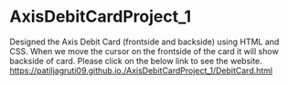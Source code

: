# AxisDebitCardProject_1
Designed the Axis Debit Card (frontside and backside) using HTML and CSS.
When we move the cursor on the frontside of the card it will show backside of card. Please click on the below link to see the website.
https://patiljagruti09.github.io./AxisDebitCardProject_1/DebitCard.html
